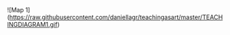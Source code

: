 

![Map 1] (https://raw.githubusercontent.com/daniellagr/teachingasart/master/TEACHINGDIAGRAM1.gif)

